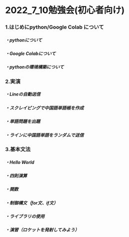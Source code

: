 # 2022_7_10勉強会(初心者向け)
###  1.はじめにpython/Google Colab について
#####  ・pythonについて
#####  ・Google Colabについて
#####  ・pythonの環境構築について
###  2.実演
#####  ・Lineの自動送信
#####  ・スクレイピングで中国語単語帳を作成
#####  ・単語問題を出題
#####  ・ラインに中国語単語をランダムで送信
###  3.基本文法
#####  ・Hello World
#####  ・四則演算
#####  ・関数
#####  ・制御構文（for文、if文）
#####  ・ライブラリの使用
#####  ・演習（ロケットを発射してみよう）
